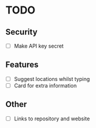 # TODO

## Security

- [ ] Make API key secret

## Features

- [ ] Suggest locations whilst typing
- [ ] Card for extra information

## Other

- [ ] Links to repository and website
